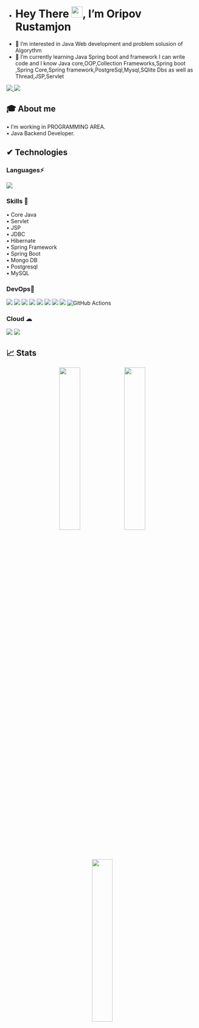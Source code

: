 - #  Hey There <img src="https://github.com/TheDudeThatCode/TheDudeThatCode/blob/master/Assets/Hi.gif" width="29px">, I’m Oripov Rustamjon
- 👀 I’m interested in Java Web development and problem solusion of Algorythm
- 🌱 I’m currently learning Java Spring boot and framework I can write code and I know Java core,OOP,Collection Frameworks,Spring boot ,Spring Core,Spring framework,PostgreSql,Mysql,SQlite Dbs as well as Thread,JSP,Servlet

<!---
lion4464/lion4464 is a ✨ special ✨ repository because its `README.md` (this file) appears on your GitHub profile.
You can click the Preview link to take a look at your changes.
--->


<a href="https://www.linkedin.com/in/rustambek-oripov-73474022b/">
  <img src="https://img.shields.io/badge/LinkedIn-0077B5?style=for-the-badge&logo=linkedin&logoColor=white" /> 
 </a> 
<a href="herofirst4464@gmail.com">
  <img src="https://img.shields.io/badge/Gmail-D14836?style=for-the-badge&logo=gmail&logoColor=white"   />
</a>

<br>

## 🎓 About me
• I’m working in PROGRAMMING AREA. <br />
•  Java Backend Developer.<br />


##  ✔ Technologies 

 ### Languages⚡
<img src="https://img.shields.io/badge/Java-ED8B00?style=for-the-badge&logo=java&logoColor=white" />

### Skills 🚀
• Core Java <br />
• Servlet   <br />
• JSP    <br />
• JDBC <br />
• Hibernate  <br />
• Spring Framework  <br />
• Spring Boot <br />
• Mongo DB  <br />
• Postgresql  <br />
• MySQL  <br />
### DevOps💙 
<img src="https://img.shields.io/badge/Ansible-000000?style=for-the-badge&logo=ansible&logoColor=white" /> <img src="https://img.shields.io/badge/Jenkins-D24939?style=for-the-badge&logo=Jenkins&logoColor=white" /> <img src="https://img.shields.io/badge/Docker-2CA5E0?style=for-the-badge&logo=docker&logoColor=white"> <img src="https://img.shields.io/badge/kubernetes-326ce5.svg?&style=for-the-badge&logo=kubernetes&logoColor=white"> <img src="https://img.shields.io/badge/Git-F05032?style=for-the-badge&logo=git&logoColor=white"> <img src="https://img.shields.io/badge/GitHub-100000?style=for-the-badge&logo=github&logoColor=white"> 
<img src="https://img.shields.io/badge/Linux-FCC624?style=for-the-badge&logo=linux&logoColor=black" /> <img src="https://img.shields.io/badge/terraform-%235835CC.svg?style=for-the-badge&logo=terraform&logoColor=white" /> 
![GitHub Actions](https://img.shields.io/badge/githubactions-%232671E5.svg?style=for-the-badge&logo=githubactions&logoColor=white)

### Cloud ☁
<img src="https://img.shields.io/badge/Amazon_AWS-232F3E?style=for-the-badge&logo=amazon-aws&logoColor=white" /> 
<img src="https://img.shields.io/badge/microsoft%20azure-0089D6?style=for-the-badge&logo=microsoft-azure&logoColor=white" /> 




## 📈 Stats
<p align="center">
	<img width="33%" src="https://github-readme-stats.vercel.app/api?username=lion4464&show_icons=true&theme=highcontrast" />
  <img width="33%"  src="https://github-readme-streak-stats.herokuapp.com/?user=lion4464&theme=highcontrast" />
	<img width="33%" src="https://github-readme-stats.vercel.app/api/top-langs/?username=lion4464"/>
</p>



<!--END_SECTION:activity-->
